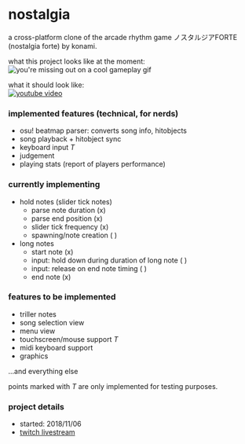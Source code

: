 # nostalgia
a cross-platform clone of the arcade rhythm game ノスタルジアFORTE (nostalgia forte) by konami.

what this project looks like at the moment:
![you're missing out on a cool gameplay gif](https://github.com/sleepingdreamlessly/nostalgia/blob/master/github%20page/images/gameplay%202018-11-11%2002.gif "cool gameplay gif")

what it should look like:  
[![youtube video](http://img.youtube.com/vi/x4xqK1BcdJA/0.jpg)](http://www.youtube.com/watch?v=x4xqK1BcdJA)


### implemented features (technical, for nerds)
- osu! beatmap parser: converts song info, hitobjects
- song playback + hitobject sync
- keyboard input _T_
- judgement
- playing stats (report of players performance)

### currently implementing
- hold notes (slider tick notes)
  - parse note duration (x)
  - parse end position (x)
  - slider tick frequency (x)
  - spawning/note creation ( )
- long notes
  - start note (x)
  - input: hold down during duration of long note ( )
  - input: release on end note timing ( )
  - end note (x)

### features to be implemented
- triller notes
- song selection view
- menu view
- touchscreen/mouse support _T_
- midi keyboard support
- graphics

...and everything else

points marked with _T_ are only implemented for testing purposes.

### project details
- started: 2018/11/06
- [twitch livestream](https://www.twitch.tv/dreamlesslysleepy "watch me code this hell")
